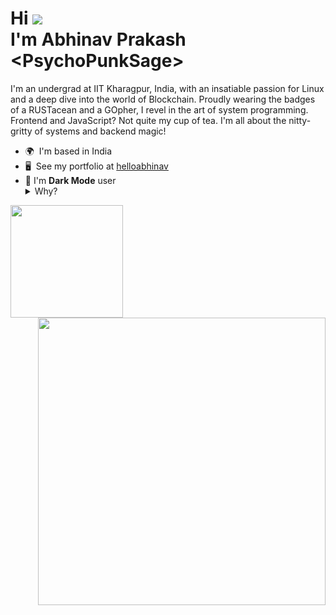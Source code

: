 Hi ![](https://user-images.githubusercontent.com/18350557/176309783-0785949b-9127-417c-8b55-ab5a4333674e.gif)<br>I'm Abhinav Prakash \<PsychoPunkSage>
==========================================================================================================================================================


I'm an undergrad at IIT Kharagpur, India, with an insatiable passion for Linux and a deep dive into the world of Blockchain. Proudly wearing the badges of a RUSTacean and a GOpher, I revel in the art of system programming. Frontend and JavaScript? Not quite my cup of tea. I'm all about the nitty-gritty of systems and backend magic!

* 🌍  I'm based in India
* 🖥️  See my portfolio at [helloabhinav](http://helloabhinav.vercel.app/)
* 🌙   I'm **Dark Mode** user
   <details>
   <summary>
   Why?
   </summary>
   Because the light attracts too many bugs! 🐛
   </details>

<a href="https://github.com/PsychoPunkSage">
<img height="180" src="https://github-readme-stats-eight-theta.vercel.app/api/top-langs/?username=PsychoPunkSage&layout=compact&langs_count=8&theme=nightowl"/>
</a>
<a href="https://github.com/PsychoPunkSage">
<img width="460" src="https://github-readme-stats-eight-theta.vercel.app/api?username=PsychoPunkSage&show_icons=true&theme=nightowl&include_all_commits=true&count_private=true" align="right"/>
</a>

